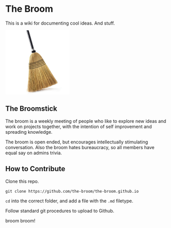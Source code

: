 # The Broom

This is a wiki for documenting cool ideas. And stuff.

<img src="images/broom.jpg" width="200">

## The Broomstick
The broom is a weekly meeting of people who like to explore new ideas and work on projects together, with the intention of self improvement and spreading knowledge.

The broom is open ended, but encourages intellectually stimulating conversation. Also the broom hates bureaucracy, so all members have equal say on admins trivia.

## How to Contribute
Clone this repo.
```
git clone https://github.com/the-broom/the-broom.github.io
```
`cd` into the correct folder, and add a file with the `.md` filetype.

Follow standard git procedures to upload to Github.

broom broom!
